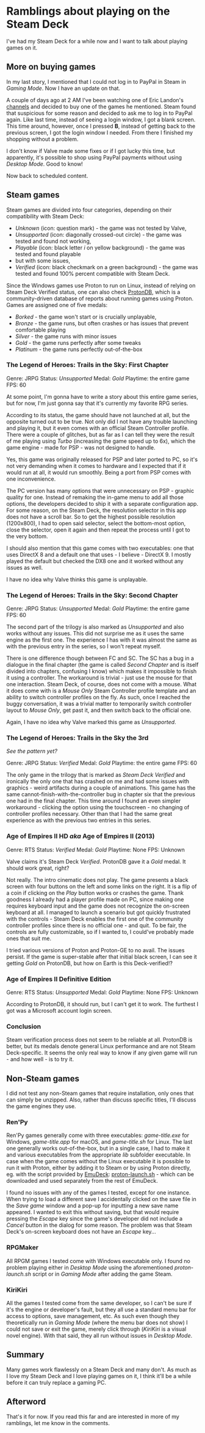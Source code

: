 # Ramblings about playing on the Steam Deck
I've had my Steam Deck for a while now and I want to talk about playing games on it.

## More on buying games

In my last story, I mentioned that I could not log in to PayPal in Steam in _Gaming Mode_. Now I have an update on that.

A couple of days ago at 2 AM I've been watching one of Eric Landon's [channels](https://www.youtube.com/c/ErickLandonRPG) and decided to buy one of the games he mentioned. Steam found that suspicious for some reason and decided to ask me to log in to PayPal again. Like last time, instead of seeing a login window, I got a blank screen. This time around, however, once I pressed **B**, instead of getting back to the previous screen, I got the login window I needed. From there I finished my shopping without a problem.

I don't know if Valve made some fixes or if I got lucky this time, but apparently, it's possible to shop using PayPal payments without using _Desktop Mode_. Good to know!

Now back to scheduled content.

## Steam games

Steam games are divided into four categories, depending on their compatibility with Steam Deck:
- _Unknown_ (icon: question mark) - the game was not tested by Valve,
- _Unsupported_ (icon: diagonally crossed-out circle) - the game was tested and found not working,
- _Playable_ (icon: black letter _i_ on yellow background) - the game was tested and found playable
- but with some issues,
- _Verified_ (icon: black checkmark on a green background) - the game was tested and found 100% percent compatible with Steam Deck.

Since the Windows games use Proton to run on Linux, instead of relying on Steam Deck Verified status, one can also check [ProtonDB](https://www.protondb.com/), which is a community-driven database of reports about running games using Proton. Games are assigned one of five medals:
- _Borked_ - the game won't start or is crucially unplayable,
- _Bronze_ - the game runs, but often crashes or has issues that prevent comfortable playing
- _Silver_ - the game runs with minor issues
- _Gold_ - the game runs perfectly after some tweaks
- _Platinum_ - the game runs perfectly out-of-the-box

### The Legend of Heroes: Trails in the Sky: First Chapter

Genre: JRPG
Status: _Unsupported_
Medal: _Gold_
Playtime: the entire game
FPS: 60

At some point, I'm gonna have to write a story about this entire game series, but for now, I'm just gonna say that it's currently my favorite RPG series.

According to its status, the game should have not launched at all, but the opposite turned out to be true. Not only did I not have any trouble launching and playing it, but it even comes with an official Steam Controller profile. There were a couple of glitches, but as far as I can tell they were the result of me playing using _Turbo_ (increasing the game speed up to 6x), which the game engine - made for PSP - was not designed to handle.

Yes, this game was originally released for PSP and later ported to PC, so it's not very demanding when it comes to hardware and I expected that if it would run at all, it would run smoothly. Being a port from PSP comes with one inconvenience.

The PC version has many options that were unnecessary on PSP - graphic quality for one. Instead of remaking the in-game menu to add all those options, the developers decided to ship it with a separate configuration app. For some reason, on the Steam Deck, the resolution selector in this app does not have a scroll bar. So to get the highest possible resolution (1200x800), I had to open said selector, select the bottom-most option, close the selector, open it again and then repeat the process until I got to the very bottom.

I should also mention that this game comes with two executables: one that uses DirectX 8 and a default one that uses - I believe  - DirectX 9. I mostly played the default but checked the DX8 one and it worked without any issues as well.

I have no idea why Valve thinks this game is unplayable.

### The Legend of Heroes: Trails in the Sky: Second Chapter

Genre: JRPG
Status: _Unsupported_
Medal: _Gold_
Playtime: the entire game
FPS: 60

The second part of the trilogy is also marked as _Unsupported_ and also works without any issues. This did not surprise me as it uses the same engine as the first one. The experience I has with it was almost the same as with the previous entry in the series, so I won't repeat myself.

There is one difference though between FC and SC. The SC has a bug in a dialogue in the final chapter (the game is called _Second Chapter_ and is itself divided into chapters, confusing I know) which makes it impossible to finish it using a controller. The workaround is trivial - just use the mouse for that one interaction. Steam Deck, of course, does not come with a mouse. What it does come with is a _Mouse Only_ Steam Controller profile template and an ability to switch controller profiles on the fly. As such, once I reached the buggy conversation, it was a trivial matter to temporarily switch controller layout to _Mouse Only_, get past it, and then switch back to the official one.

Again, I have no idea why Valve marked this game as _Unsupported_.

### The Legend of Heroes: Trails in the Sky the 3rd
_See the pattern yet?_

Genre: JRPG
Status: _Verified_
Medal: _Gold_
Playtime: the entire game
FPS: 60

The only game in the trilogy that is marked as _Steam Deck Verified_ and ironically the only one that has crashed on me and had some issues with graphics - weird artifacts during a couple of animations. This game has the same cannot-finish-with-the-controller bug in chapter six that the previous one had in the final chapter. This time around I found an even simpler workaround - clicking the option using the touchscreen - no changing of controller profiles necessary. Other than that I had the same great experience as with the previous two entries in this series.

### Age of Empires II HD _aka_ Age of Empires II (2013)

Genre: RTS
Status: _Verified_
Medal: _Gold_
Playtime: None
FPS: Unknown

Valve claims it's Steam Deck _Verified_. ProtonDB gave it a _Gold_ medal. It should work great, right?

Not really. The intro cinematic does not play. The game presents a black screen with four buttons on the left and some links on the right. It is a flip of a coin if clicking on the _Play_ button works or crashes the game. Thank goodness I already had a player profile made on PC, since making one requires keyboard input and the game does not recognize the on-screen keyboard at all. I managed to launch a scenario but got quickly frustrated with the controls - Steam Deck enables the first one of the community controller profiles since there is no official one - and quit. To be fair, the controls are fully customizable, so if I wanted to, I could've probably made ones that suit me.

I tried various versions of Proton and Proton-GE to no avail. The issues persist. If the game is super-stable after that initial black screen, I can see it getting _Gold_ on ProtonDB, but how on Earth is this Deck-verified!?

### Age of Empires II Definitive Edition

Genre: RTS
Status: _Unsupported_
Medal: _Gold_
Playtime: None
FPS: Unknown

According to ProtonDB, it should run, but I can't get it to work. The furthest I got was a Microsoft account login screen.

### Conclusion

Steam verification process does not seem to be reliable at all. ProtonDB is better, but its medals denote general Linux performance and are not Steam Deck-specific. It seems the only real way to know if any given game will run - and how well - is to try it.

## Non-Steam games

I did not test any non-Steam games that require installation, only ones that can simply be unzipped. Also, rather than discuss specific titles, I'll discuss the game engines they use.

### Ren'Py

Ren'Py games generally come with three executables: _game-title.exe_ for Windows, _game-title.app_ for macOS, and _game-title.sh_ for Linux. The last one generally works out-of-the-box, but in a single case, I had to make it and various executables from the appropriate _lib_ subfolder executable. In case when the game comes without the Linux executable it is possible to run it with Proton, either by adding it to Steam or by using Proton directly, eg. with the script provided by [EmuDeck](https://www.emudeck.com/): [proton-launch.sh](https://github.com/dragoonDorise/EmuDeck/blob/main/tools/proton-launch.sh) - which can be downloaded and used separately from the rest of EmuDeck.

I found no issues with any of the games I tested, except for one instance. When trying to load a different save I accidentally clicked on the save file in the _Save game_ window and a pop-up for inputting a new save name appeared. I wanted to exit this without saving, but that would require pressing the _Escape_ key since the game's developer did not include a _Cancel_ button in the dialog for some reason. The problem was that Steam Deck's on-screen keyboard does not have an _Escape_ key... 

### RPGMaker

All RPGM games I tested come with Windows executable only. I found no problem playing either in _Desktop Mode_ using the aforementioned _proton-launch.sh_ script or in _Gaming Mode_ after adding the game Steam.

### KiriKiri

All the games I tested come from the same developer, so I can't be sure if it's the engine or developer's fault, but they all use a standard menu bar for access to options, save management, etc. As such even though they theoretically run in _Gaming Mode_ (where the menu bar does not show) I could not save or exit the game, merely click through (_KiriKiri_ is a visual novel engine). With that said, they all run without issues in _Desktop Mode_.

## Summary

Many games work flawlessly on a Steam Deck and many don't. As much as I love my Steam Deck and I love playing games on it, I think it'll be a while before it can truly replace a gaming PC.

## Afterword

That's it for now. If you read this far and are interested in more of my ramblings, let me know in the comments.
